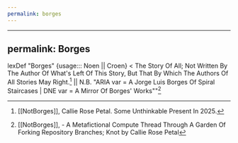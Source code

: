 ```yaml
---
permalink: borges
---
```

---
permalink: Borges
---
lexDef "Borges" {usage::: Noen || Croen} < The Story Of All; Not Written By The Author Of What's Left Of This Story, But That By Which The Authors Of All Stories May Right.[^BorgesNoen] || N.B. "ARIA var = A Jorge Luis Borges Of Spiral Staircases | DNE var = A Mirror Of Borges' Works""[^BorgesCroen]

[^BorgesNoen]: [[NotBorges]], Callie Rose Petal. Some Unthinkable Present In 2025.
[^BorgesCroen]: [[NotBorges]], - A Metafictional Compute Thread Through A Garden Of Forking Repository Branches; Knot by Callie Rose Petal
